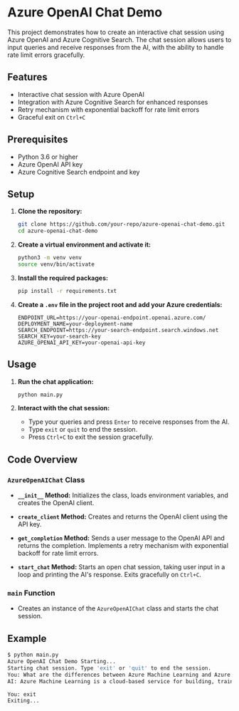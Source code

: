 # Azure OpenAI Chat Demo

This project demonstrates how to create an interactive chat session using Azure OpenAI and Azure Cognitive Search. The chat session allows users to input queries and receive responses from the AI, with the ability to handle rate limit errors gracefully.

## Features

- Interactive chat session with Azure OpenAI
- Integration with Azure Cognitive Search for enhanced responses
- Retry mechanism with exponential backoff for rate limit errors
- Graceful exit on `Ctrl+C`

## Prerequisites

- Python 3.6 or higher
- Azure OpenAI API key
- Azure Cognitive Search endpoint and key

## Setup

1. **Clone the repository:**
    ```sh
    git clone https://github.com/your-repo/azure-openai-chat-demo.git
    cd azure-openai-chat-demo
    ```

2. **Create a virtual environment and activate it:**
    ```sh
    python3 -m venv venv
    source venv/bin/activate
    ```

3. **Install the required packages:**
    ```sh
    pip install -r requirements.txt
    ```

4. **Create a `.env` file in the project root and add your Azure credentials:**
    ```env
    ENDPOINT_URL=https://your-openai-endpoint.openai.azure.com/
    DEPLOYMENT_NAME=your-deployment-name
    SEARCH_ENDPOINT=https://your-search-endpoint.search.windows.net
    SEARCH_KEY=your-search-key
    AZURE_OPENAI_API_KEY=your-openai-api-key
    ```

## Usage

1. **Run the chat application:**
    ```sh
    python main.py
    ```

2. **Interact with the chat session:**
    - Type your queries and press `Enter` to receive responses from the AI.
    - Type `exit` or `quit` to end the session.
    - Press `Ctrl+C` to exit the session gracefully.

## Code Overview

### `AzureOpenAIChat` Class

- **`__init__` Method:**
    Initializes the class, loads environment variables, and creates the OpenAI client.

- **`create_client` Method:**
    Creates and returns the OpenAI client using the API key.

- **`get_completion` Method:**
    Sends a user message to the OpenAI API and returns the completion. Implements a retry mechanism with exponential backoff for rate limit errors.

- **`start_chat` Method:**
    Starts an open chat session, taking user input in a loop and printing the AI's response. Exits gracefully on `Ctrl+C`.

### `main` Function

- Creates an instance of the `AzureOpenAIChat` class and starts the chat session.

## Example

```sh
$ python main.py
Azure OpenAI Chat Demo Starting...
Starting chat session. Type 'exit' or 'quit' to end the session.
You: What are the differences between Azure Machine Learning and Azure AI services?
AI: Azure Machine Learning is a cloud-based service for building, training, and deploying machine learning models. Azure AI services provide pre-built AI capabilities such as vision, speech, language, and decision-making.

You: exit
Exiting...